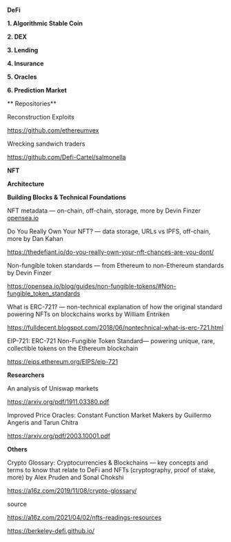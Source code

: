 **DeFi**

**1. Algorithmic Stable Coin**

**2. DEX**

**3. Lending**

**4. Insurance**

**5. Oracles**

**6. Prediction Market**

** Repositories**

Reconstruction Exploits

https://github.com/ethereumvex

Wrecking sandwich traders

https://github.com/Defi-Cartel/salmonella

**NFT**

**Architecture**

**Building Blocks & Technical Foundations**

NFT metadata — on-chain, off-chain, storage, more by Devin Finzer [opensea.io](https://opensea.io/blog/guides/non-fungible-tokens/#Non-fungible_token_metadata)

Do You Really Own Your NFT? — data storage, URLs vs IPFS, off-chain, more by Dan Kahan

https://thedefiant.io/do-you-really-own-your-nft-chances-are-you-dont/

Non-fungible token standards — from Ethereum to non-Ethereum standards by Devin Finzer

https://opensea.io/blog/guides/non-fungible-tokens/#Non-fungible_token_standards

What is ERC-721? — non-technical explanation of how the original standard powering NFTs on blockchains works by William Entriken

https://fulldecent.blogspot.com/2018/06/nontechnical-what-is-erc-721.html

EIP-721: ERC-721 Non-Fungible Token Standard— powering unique, rare, collectible tokens on the Ethereum blockchain

https://eips.ethereum.org/EIPS/eip-721

**Researchers**

An analysis of Uniswap markets

https://arxiv.org/pdf/1911.03380.pdf

Improved Price Oracles: Constant Function Market Makers by Guillermo Angeris and Tarun Chitra

https://arxiv.org/pdf/2003.10001.pdf 

**Others**

Crypto Glossary: Cryptocurrencies & Blockchains — key concepts and terms to know that relate to DeFi and NFTs (cryptography, proof of stake, more) by Alex Pruden and Sonal Chokshi

https://a16z.com/2019/11/08/crypto-glossary/ 


source

https://a16z.com/2021/04/02/nfts-readings-resources

https://berkeley-defi.github.io/


